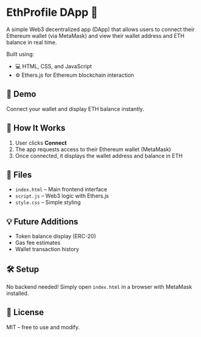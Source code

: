 # EthProfile DApp 🔐

A simple Web3 decentralized app (DApp) that allows users to connect their Ethereum wallet (via MetaMask) and view their wallet address and ETH balance in real time.

Built using:
- 💻 HTML, CSS, and JavaScript
- ⚙️ Ethers.js for Ethereum blockchain interaction

## 🧪 Demo

Connect your wallet and display ETH balance instantly.

## 🚀 How It Works

1. User clicks **Connect**
2. The app requests access to their Ethereum wallet (MetaMask)
3. Once connected, it displays the wallet address and balance in ETH

## 📂 Files

- `index.html` – Main frontend interface
- `script.js` – Web3 logic with Ethers.js
- `style.css` – Simple styling

## 💡 Future Additions

- Token balance display (ERC-20)
- Gas fee estimates
- Wallet transaction history

## 🛠️ Setup

No backend needed! Simply open `index.html` in a browser with MetaMask installed.

## 🔗 License

MIT – free to use and modify.
